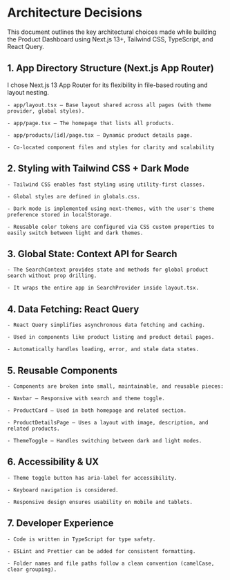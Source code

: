 # Architecture Decisions

This document outlines the key architectural choices made while building the Product Dashboard using Next.js 13+, Tailwind CSS, TypeScript, and React Query.

## 1. App Directory Structure (Next.js App Router)
I chose Next.js 13 App Router for its flexibility in file-based routing and layout nesting.

    - app/layout.tsx – Base layout shared across all pages (with theme provider, global styles).

    - app/page.tsx – The homepage that lists all products.

    - app/products/[id]/page.tsx – Dynamic product details page.

    - Co-located component files and styles for clarity and scalability

## 2. Styling with Tailwind CSS + Dark Mode
    - Tailwind CSS enables fast styling using utility-first classes.

    - Global styles are defined in globals.css.

    - Dark mode is implemented using next-themes, with the user's theme preference stored in localStorage.

    - Reusable color tokens are configured via CSS custom properties to easily switch between light and dark themes.

## 3. Global State: Context API for Search
    - The SearchContext provides state and methods for global product search without prop drilling.

    - It wraps the entire app in SearchProvider inside layout.tsx.

## 4. Data Fetching: React Query
    - React Query simplifies asynchronous data fetching and caching.

    - Used in components like product listing and product detail pages.

    - Automatically handles loading, error, and stale data states.

## 5. Reusable Components
    - Components are broken into small, maintainable, and reusable pieces:

    - Navbar – Responsive with search and theme toggle.

    - ProductCard – Used in both homepage and related section.

    - ProductDetailsPage – Uses a layout with image, description, and related products.

    - ThemeToggle – Handles switching between dark and light modes.

## 6. Accessibility & UX
    - Theme toggle button has aria-label for accessibility.

    - Keyboard navigation is considered.

    - Responsive design ensures usability on mobile and tablets.

## 7. Developer Experience
    - Code is written in TypeScript for type safety.

    - ESLint and Prettier can be added for consistent formatting.

    - Folder names and file paths follow a clean convention (camelCase, clear grouping).    